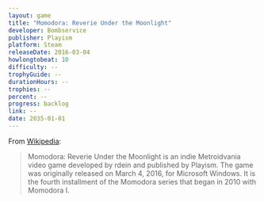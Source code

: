 ```yaml
---
layout: game
title: "Momodora: Reverie Under the Moonlight"
developer: Bombservice
publisher: Playism
platform: Steam
releaseDate: 2016-03-04
howlongtobeat: 10
difficulty: --
trophyGuide: --
durationHours: --
trophies: --
percent: --
progress: backlog
link: --
date: 2035-01-01
---
```


From [Wikipedia](https://en.wikipedia.org/wiki/Momodora:_Reverie_Under_the_Moonlight):

> Momodora: Reverie Under the Moonlight is an indie Metroidvania video game developed by rdein and published by Playism. The game was originally released on March 4, 2016, for Microsoft Windows. It is the fourth installment of the Momodora series that began in 2010 with Momodora I.

